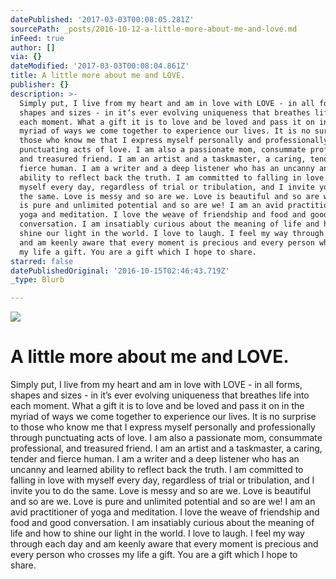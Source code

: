 ```yaml
---
datePublished: '2017-03-03T00:08:05.281Z'
sourcePath: _posts/2016-10-12-a-little-more-about-me-and-love.md
inFeed: true
author: []
via: {}
dateModified: '2017-03-03T00:08:04.861Z'
title: A little more about me and LOVE.
publisher: {}
description: >-
  Simply put, I live from my heart and am in love with LOVE - in all forms,
  shapes and sizes - in itʼs ever evolving uniqueness that breathes life into
  each moment. What a gift it is to love and be loved and pass it on in the
  myriad of ways we come together to experience our lives. It is no surprise to
  those who know me that I express myself personally and professionally through
  punctuating acts of love. I am also a passionate mom, consummate professional,
  and treasured friend. I am an artist and a taskmaster, a caring, tender and
  fierce human. I am a writer and a deep listener who has an uncanny and learned
  ability to reflect back the truth. I am committed to falling in love with
  myself every day, regardless of trial or tribulation, and I invite you to do
  the same. Love is messy and so are we. Love is beautiful and so are we. Love
  is pure and unlimited potential and so are we! I am an avid practitioner of
  yoga and meditation. I love the weave of friendship and food and good
  conversation. I am insatiably curious about the meaning of life and how to
  shine our light in the world. I love to laugh. I feel my way through each day
  and am keenly aware that every moment is precious and every person who crosses
  my life a gift. You are a gift which I hope to share.
starred: false
datePublishedOriginal: '2016-10-15T02:46:43.719Z'
_type: Blurb

---
```

![](https://the-grid-user-content.s3-us-west-2.amazonaws.com/c7ffd586-ef2f-4b9a-a707-61d78c73dae5.jpg)

# A little more about me and LOVE.

Simply put, I live from my heart and am in love with LOVE - in all forms, shapes and sizes - in itʼs ever evolving uniqueness that breathes life into each moment. What a gift it is to love and be loved and pass it on in the myriad of ways we come together to experience our lives. It is no surprise to those who know me that I express myself personally and professionally through punctuating acts of love. I am also a passionate mom, consummate professional, and treasured friend. I am an artist and a taskmaster, a caring, tender and fierce human. I am a writer and a deep listener who has an uncanny and learned ability to reflect back the truth. I am committed to falling in love with myself every day, regardless of trial or tribulation, and I invite you to do the same. Love is messy and so are we. Love is beautiful and so are we. Love is pure and unlimited potential and so are we! I am an avid practitioner of yoga and meditation. I love the weave of friendship and food and good conversation. I am insatiably curious about the meaning of life and how to shine our light in the world. I love to laugh. I feel my way through each day and am keenly aware that every moment is precious and every person who crosses my life a gift. You are a gift which I hope to share.